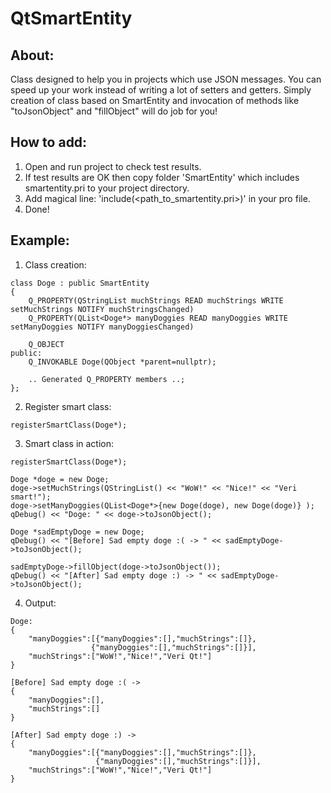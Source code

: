 # QtSmartEntity
## About:
Class designed to help you in projects which use JSON messages.
You can speed up your work instead of writing a lot of setters and getters.
Simply creation of class based on SmartEntity and invocation of methods like "toJsonObject" and "fillObject" will do job for you!

## How to add:
1. Open and run project to check test results.
2. If test results are OK then copy folder 'SmartEntity' which includes smartentity.pri to your project directory.
3. Add magical line: 'include(\<path_to_smartentity.pri\>)' in your pro file.
4. Done!

## Example:
1. Class creation:
```
class Doge : public SmartEntity
{
    Q_PROPERTY(QStringList muchStrings READ muchStrings WRITE setMuchStrings NOTIFY muchStringsChanged)
    Q_PROPERTY(QList<Doge*> manyDoggies READ manyDoggies WRITE setManyDoggies NOTIFY manyDoggiesChanged)

    Q_OBJECT
public:
    Q_INVOKABLE Doge(QObject *parent=nullptr);
    
    .. Generated Q_PROPERTY members ..;
};
```
2. Register smart class:
```
registerSmartClass(Doge*);
```

3. Smart class in action:

```
registerSmartClass(Doge*);

Doge *doge = new Doge;
doge->setMuchStrings(QStringList() << "WoW!" << "Nice!" << "Veri smart!");
doge->setManyDoggies(QList<Doge*>{new Doge(doge), new Doge(doge)} );
qDebug() << "Doge: " << doge->toJsonObject();

Doge *sadEmptyDoge = new Doge;
qDebug() << "[Before] Sad empty doge :( -> " << sadEmptyDoge->toJsonObject();

sadEmptyDoge->fillObject(doge->toJsonObject());
qDebug() << "[After] Sad empty doge :) -> " << sadEmptyDoge->toJsonObject();
```

4. Output:

```
Doge:
{
	"manyDoggies":[{"manyDoggies":[],"muchStrings":[]},
				  {"manyDoggies":[],"muchStrings":[]}],
	"muchStrings":["WoW!","Nice!","Veri Qt!"]
}

[Before] Sad empty doge :( -> 
{
	"manyDoggies":[],
	"muchStrings":[]
}

[After] Sad empty doge :) -> 
{
	"manyDoggies":[{"manyDoggies":[],"muchStrings":[]},
				   {"manyDoggies":[],"muchStrings":[]}],
	"muchStrings":["WoW!","Nice!","Veri Qt!"]
}
```









